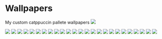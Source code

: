 # Wallpapers
 My custom catppuccin pallete wallpapers
<img src="https://github.com/andeen171/Wallpapers/blob/main/img/ai%20papito%20cat.png"/>

<img src="https://github.com/andeen171/Wallpapers/blob/main/img/ai%20papito%20dark.png"/>

<img src="https://github.com/andeen171/Wallpapers/blob/main/img/bicuda%20cat.png"/>

<img src="https://github.com/andeen171/Wallpapers/blob/main/img/bicuda%20dark.png"/>

<img src="https://github.com/andeen171/Wallpapers/blob/main/img/braba.png"/>

<img src="https://github.com/andeen171/Wallpapers/blob/main/img/dedo na cara cat pink.png"/>

<img src="https://github.com/andeen171/Wallpapers/blob/main/img/dedo na cara cat.png"/>

<img src="https://github.com/andeen171/Wallpapers/blob/main/img/foda.png"/>

<img src="https://github.com/andeen171/Wallpapers/blob/main/img/lua.png"/>

<img src="https://github.com/andeen171/Wallpapers/blob/main/img/muie cat.png"/>

<img src="https://github.com/andeen171/Wallpapers/blob/main/img/muie dark.png"/>

<img src="https://github.com/andeen171/Wallpapers/blob/main/img/nagatoro cat dark.png"/>

<img src="https://github.com/andeen171/Wallpapers/blob/main/img/nagatoro cat pink.png"/>

<img src="https://github.com/andeen171/Wallpapers/blob/main/img/nagatoro cat.png"/>

<img src="https://github.com/andeen171/Wallpapers/blob/main/img/nika cat dark.png"/>

<img src="https://github.com/andeen171/Wallpapers/blob/main/img/nika cat pink.png"/>

<img src="https://github.com/andeen171/Wallpapers/blob/main/img/nagatoros cat.png"/>

<img src="https://github.com/andeen171/Wallpapers/blob/main/img/nagatoros cat pink.png"/>

<img src="https://github.com/andeen171/Wallpapers/blob/main/img/nagatoros cat dark.png"/>

<img src="https://github.com/andeen171/Wallpapers/blob/main/img/sad lucy cat dark.png"/>

<img src="https://github.com/andeen171/Wallpapers/blob/main/img/sad lucy cat.png"/>

<img src="https://github.com/andeen171/Wallpapers/blob/main/img/sad lucy.png"/>

<img src="https://github.com/andeen171/Wallpapers/blob/main/img/sadasdsa.png"/>

<img src="https://github.com/andeen171/Wallpapers/blob/main/img/tristeza.jpg"/>

<img src="https://github.com/andeen171/Wallpapers/blob/main/img/wallpaperflare.com_wallpaper.jpg"/>

<img src="https://github.com/andeen171/Wallpapers/blob/main/img/xaina.png"/>
